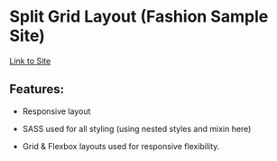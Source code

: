 # Split Grid Layout (Fashion Sample Site)

[Link to Site](https://apcurran.github.io/simple-modern-landing/)

## Features:

- Responsive layout

- SASS used for all styling (using nested styles and mixin here)

- Grid & Flexbox layouts used for responsive flexibility.